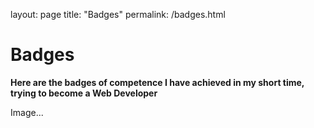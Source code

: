 layout: page
title: "Badges"
permalink: /badges.html

# Badges

**Here are the badges of competence I have achieved in my short time, trying to become a Web Developer**

Image...
